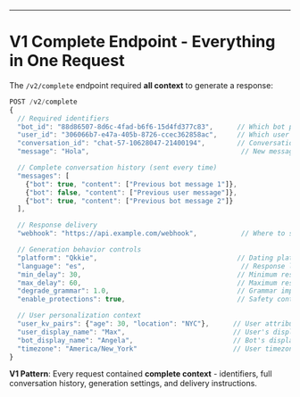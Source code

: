 ---

# V1 Complete Endpoint - Everything in One Request

<div class="text-sm">

The `/v2/complete` endpoint required **all context** to generate a response:

```javascript
POST /v2/complete
{
  // Required identifiers
  "bot_id": "88d86507-8d6c-4fad-b6f6-15d4fd377c83",      // Which bot personality
  "user_id": "306066b7-e47a-405b-8726-ccec362858ac",     // Which user is messaging
  "conversation_id": "chat-57-10628047-21400194",        // Conversation thread ID
  "message": "Hola",                                      // New message to respond to

  // Complete conversation history (sent every time)
  "messages": [
    {"bot": true, "content": ["Previous bot message 1"]},
    {"bot": false, "content": ["Previous user message"]},
    {"bot": true, "content": ["Previous bot message 2"]}
  ],

  // Response delivery
  "webhook": "https://api.example.com/webhook",           // Where to send bot response

  // Generation behavior controls
  "platform": "Qkkie",                                   // Dating platform context  
  "language": "es",                                       // Response language
  "min_delay": 30,                                       // Minimum response delay
  "max_delay": 60,                                       // Maximum response delay
  "degrade_grammar": 1.0,                                // Grammar imperfection level
  "enable_protections": true,                            // Safety controls

  // User personalization context
  "user_kv_pairs": {"age": 30, "location": "NYC"},      // User attributes
  "user_display_name": "Max",                           // User's display name
  "bot_display_name": "Angela",                         // Bot's display name
  "timezone": "America/New_York"                        // User timezone
}
```

**V1 Pattern**: Every request contained **complete context** - identifiers, full conversation history, generation settings, and delivery instructions.

</div>